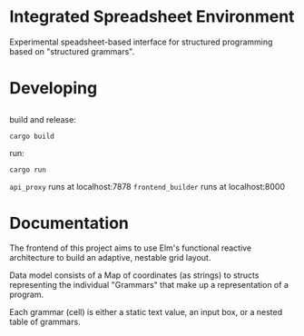 # Integrated Spreadsheet Environment

Experimental speadsheet-based interface for structured programming based on "structured grammars".

# Developing

## 
build and release:
```
cargo build
```

run:
```
cargo run
```

`api_proxy` runs at localhost:7878
`frontend_builder` runs at localhost:8000

# Documentation

The frontend of this project aims to use Elm's functional reactive architecture to build an adaptive, nestable grid layout. 

Data model consists of a Map of coordinates (as strings) to structs representing the individual "Grammars" that make up a 
representation of a program.

Each grammar (cell) is either a static text value, an input box, or a nested table of grammars.
